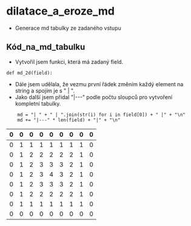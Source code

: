 # dilatace_a_eroze_md

- Generace md tabulky ze zadaného vstupu

## Kód_na_md_tabulku
- Vytvořil jsem funkci, která má zadaný field.
```
def md_2d(field):
```
- Dále jsem udělala, že vezmu první řádek změním každý element na string a spojím je s " | ".
- Jako další jsem přidal "|---" podle počtu sloupců pro vytvoření kompletní tabulky.
```
    md = "| " + " | ".join(str(i) for i in field[0]) + " |" + "\n"
    md += "|---" * len(field) + "|" + "\n"
```

| 0 | 0 | 0 | 0 | 0 | 0 | 0 | 0 | 0 |
|---|---|---|---|---|---|---|---|---|
| 0 | 1 | 1 | 1 | 1 | 1 | 1 | 1 | 0 |
| 0 | 1 | 2 | 2 | 2 | 2 | 2 | 1 | 0 |
| 0 | 1 | 2 | 3 | 3 | 3 | 2 | 1 | 0 |
| 0 | 1 | 2 | 3 | 4 | 3 | 2 | 1 | 0 |
| 0 | 1 | 2 | 3 | 3 | 3 | 2 | 1 | 0 |
| 0 | 1 | 2 | 2 | 2 | 2 | 2 | 1 | 0 |
| 0 | 1 | 1 | 1 | 1 | 1 | 1 | 1 | 0 |
| 0 | 0 | 0 | 0 | 0 | 0 | 0 | 0 | 0 |
